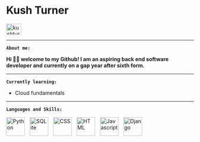 # Kush Turner


<a href="https://linkedin.com/in/kushturner" target="blank"><img align="center" src="https://raw.githubusercontent.com/rahuldkjain/github-profile-readme-generator/master/src/images/icons/Social/linked-in-alt.svg" alt="kushturner" height="30" width="40" /></a>

---

**`About me:`**

**Hi 👋🏾 welcome to my Github! I am an aspiring back end software developer and currently on a gap year after sixth form.**

---

**`Currently learning:`**

 - Cloud fundamentals

---

**`Languages and Skills:`**

<img align="left" alt="Python" width="50px" style="padding-right:10px" src="https://cdn.jsdelivr.net/gh/devicons/devicon/icons/python/python-original-wordmark.svg" />
<img align="left" alt="SQLite" width="50px" style="padding-right:10px" src="https://cdn.jsdelivr.net/gh/devicons/devicon/icons/sqlite/sqlite-plain-wordmark.svg" />
<img align="left" alt="CSS" width="50px" style="padding-right:10px" src="https://cdn.jsdelivr.net/gh/devicons/devicon/icons/css3/css3-original-wordmark.svg" />
<img align="left" alt="HTML" width="50px" style="padding-right:10px" src="https://cdn.jsdelivr.net/gh/devicons/devicon/icons/html5/html5-original-wordmark.svg" />
<img align="left" alt="Javascript" width="50px" style="padding-right:10px" src="https://cdn.jsdelivr.net/gh/devicons/devicon/icons/javascript/javascript-original.svg" />
<img align="left" alt="Django" width="50px" style="padding-right:10px" src="https://cdn.jsdelivr.net/gh/devicons/devicon/icons/django/django-plain-wordmark.svg" />

